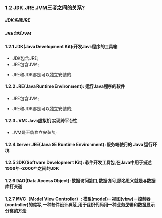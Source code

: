 ### 1.2 JDK.JRE.JVM三者之间的关系?
##### JDK包括JRE
##### JRE包括JVM

#### 1.2.1 JDK(Java Development Kit):开发Java程序的工具箱

* JDK包含JRE;
* JRE包含JVM;

- JRE和JDK都是可以独立安装的.

#### 1.2.2 JRE(Java Runtime Environment):    运行Java程序的软件

* JRE包含JVM;

- JRE和JDK都是可以独立安装的;

#### 1.2.3 JVM:    Java虚拟机 实现跨平台性

- JVM是不能独立安装的;

#### 1.2.4 Server JRE(Java SE Runtime Environment):    服务端使用的 Java 运行环境

#### 1.2.5 SDK(Software Development Kit):    软件开发工具包,在Java中用于描述1998年~2006年之间的JDK

#### 1.2.6 DAO(Data Access Object):    数据访问接口,数据访问,顾名思义就是与数据库打交道

#### 1.2.7 MVC（Model View Controller）:    模型(model)－视图(view)－控制器(controller)的缩写,一种软件设计典范,用于组织代码用一种业务逻辑和数据显示分离的方法